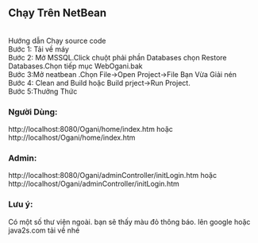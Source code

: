<h2>Chạy Trên NetBean</h2></br>
Hướng dẫn Chạy source code</br>
Bước 1: Tải về máy</br>
Bước 2: Mở MSSQL.Click chuột phải phần Databases chọn Restore Databases.Chọn tiếp mục WebOgani.bak</br>
Bước 3:Mở neatbean .Chọn File->Open Project->File Bạn Vừa Giải nén</br>
Bước 4: Clean and Build hoặc Build prject->Run Project.</br>
Bước 5:Thưởng Thức</br>
<h3>Người Dùng:</h3>http://localhost:8080/Ogani/home/index.htm hoặc http://localhost/Ogani/home/index.htm</br>
<h3>Admin:</h3>http://localhost:8080/Ogani/adminController/initLogin.htm hoặc http://localhost/Ogani/adminController/initLogin.htm</br>

<h3>Lưu ý:</h3> Có một số thư viện ngoài. bạn sẽ thấy màu đỏ thông báo. lên google hoặc java2s.com tải về nhé
